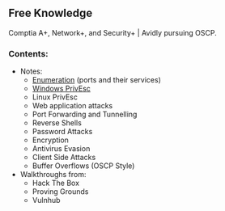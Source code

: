 ## Free Knowledge

Comptia A+, Network+, and Security+ | Avidly pursuing OSCP.

### Contents:
- Notes:
  - [Enumeration](/Blog/Port_Enumeration.html) (ports and their services)
  - [Windows PrivEsc](/Blog/Windows_PrivEsc.html)
  - Linux PrivEsc
  - Web application attacks
  - Port Forwarding and Tunnelling
  - Reverse Shells
  - Password Attacks
  - Encryption
  - Antivirus Evasion
  - Client Side Attacks
  - Buffer Overflows (OSCP Style)
- Walkthroughs from:
  - Hack The Box
  - Proving Grounds
  - Vulnhub
